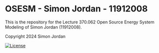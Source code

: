 # OSESM - Simon Jordan - 11912008

This is the repository for the Lecture 370.062 Open Source Energy System Modeling of Simon Jordan (11912008).

Copyright 2024 Simon Jordan

[![License](https://img.shields.io/badge/license-Apache%202.0-black)](https://github.com/SimonJordan/OSM_Jordan_11912008/blob/main/README.md)